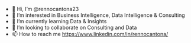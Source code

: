 - 👋 Hi, I’m @rennocantona23
- 👀 I’m interested in Business Intelligence, Data Intelligence & Consulting
- 🌱 I’m currently learning Data & Insights
- 💞️ I’m looking to collaborate on Consulting and Data
- 📫 How to reach me https://www.linkedin.com/in/rennocantona/

<!---
rennocantona23/rennocantona23 is a ✨ special ✨ repository because its `README.md` (this file) appears on your GitHub profile.
You can click the Preview link to take a look at your changes.
--->
